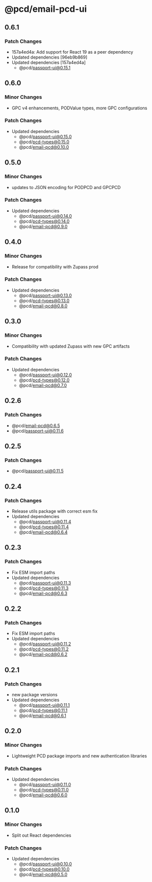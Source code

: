 # @pcd/email-pcd-ui

## 0.6.1

### Patch Changes

- 157a4ed4a: Add support for React 19 as a peer dependency
- Updated dependencies [96eb9b869]
- Updated dependencies [157a4ed4a]
  - @pcd/passport-ui@0.15.1

## 0.6.0

### Minor Changes

- GPC v4 enhancements, PODValue types, more GPC configurations

### Patch Changes

- Updated dependencies
  - @pcd/passport-ui@0.15.0
  - @pcd/pcd-types@0.15.0
  - @pcd/email-pcd@0.10.0

## 0.5.0

### Minor Changes

- updates to JSON encoding for PODPCD and GPCPCD

### Patch Changes

- Updated dependencies
  - @pcd/passport-ui@0.14.0
  - @pcd/pcd-types@0.14.0
  - @pcd/email-pcd@0.9.0

## 0.4.0

### Minor Changes

- Release for compatibility with Zupass prod

### Patch Changes

- Updated dependencies
  - @pcd/passport-ui@0.13.0
  - @pcd/pcd-types@0.13.0
  - @pcd/email-pcd@0.8.0

## 0.3.0

### Minor Changes

- Compatibility with updated Zupass with new GPC artifacts

### Patch Changes

- Updated dependencies
  - @pcd/passport-ui@0.12.0
  - @pcd/pcd-types@0.12.0
  - @pcd/email-pcd@0.7.0

## 0.2.6

### Patch Changes

- @pcd/email-pcd@0.6.5
- @pcd/passport-ui@0.11.6

## 0.2.5

### Patch Changes

- @pcd/passport-ui@0.11.5

## 0.2.4

### Patch Changes

- Release utils package with correct esm fix
- Updated dependencies
  - @pcd/passport-ui@0.11.4
  - @pcd/pcd-types@0.11.4
  - @pcd/email-pcd@0.6.4

## 0.2.3

### Patch Changes

- Fix ESM import paths
- Updated dependencies
  - @pcd/passport-ui@0.11.3
  - @pcd/pcd-types@0.11.3
  - @pcd/email-pcd@0.6.3

## 0.2.2

### Patch Changes

- Fix ESM import paths
- Updated dependencies
  - @pcd/passport-ui@0.11.2
  - @pcd/pcd-types@0.11.2
  - @pcd/email-pcd@0.6.2

## 0.2.1

### Patch Changes

- new package versions
- Updated dependencies
  - @pcd/passport-ui@0.11.1
  - @pcd/pcd-types@0.11.1
  - @pcd/email-pcd@0.6.1

## 0.2.0

### Minor Changes

- Lightweight PCD package imports and new authentication libraries

### Patch Changes

- Updated dependencies
  - @pcd/passport-ui@0.11.0
  - @pcd/pcd-types@0.11.0
  - @pcd/email-pcd@0.6.0

## 0.1.0

### Minor Changes

- Split out React dependencies

### Patch Changes

- Updated dependencies
  - @pcd/passport-ui@0.10.0
  - @pcd/pcd-types@0.10.0
  - @pcd/email-pcd@0.5.0
